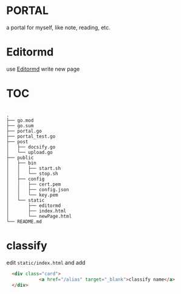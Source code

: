 # PORTAL

a portal for myself, like note, reading, etc.

# Editormd

use [Editormd](https://pandao.github.io/editor.md/) write new page

# TOC

```

.
├── go.mod
├── go.sum
├── portal.go
├── portal_test.go
├── post
│   ├── docsify.go
│   └── upload.go
├── public
│   ├── bin
│   │   ├── start.sh
│   │   └── stop.sh
│   ├── config
│   │   ├── cert.pem
│   │   ├── config.json
│   │   └── key.pem
│   └── static
│       ├── editormd
│       ├── index.html
│       └── newPage.html
└── README.md

```

# classify

edit `static/index.html` and add

```html
  <div class="card">
            <a href="/alias" target="_blank">classify name</a>
  </div>
```
